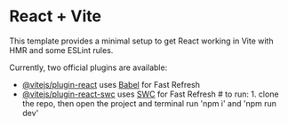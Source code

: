 # React + Vite

This template provides a minimal setup to get React working in Vite with HMR and some ESLint rules.

Currently, two official plugins are available:

- [@vitejs/plugin-react](https://github.com/vitejs/vite-plugin-react/blob/main/packages/plugin-react/README.md) uses [Babel](https://babeljs.io/) for Fast Refresh
- [@vitejs/plugin-react-swc](https://github.com/vitejs/vite-plugin-react-swc) uses [SWC](https://swc.rs/) for Fast Refresh
#   t o   r u n :   1 .   c l o n e   t h e   r e p o ,   t h e n   o p e n   t h e   p r o j e c t   a n d   t e r m i n a l   r u n   ' n p m   i '   a n d   ' n p m   r u n   d e v '    
 